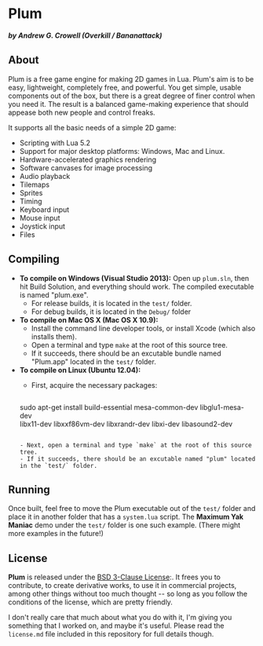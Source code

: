 Plum
====

***by Andrew G. Crowell (Overkill / Bananattack)***

About
-----

Plum is a free game engine for making 2D games in Lua.
Plum's aim is to be easy, lightweight, completely free, and powerful.
You get simple, usable components out of the box, but there is a great degree of finer control when you need it.
The result is a balanced game-making experience that should appease both new people and control freaks.

It supports all the basic needs of a simple 2D game:

* Scripting with Lua 5.2
* Support for major desktop platforms: Windows, Mac and Linux.
* Hardware-accelerated graphics rendering
* Software canvases for image processing
* Audio playback
* Tilemaps
* Sprites
* Timing
* Keyboard input
* Mouse input
* Joystick input
* Files

Compiling
---------

- **To compile on Windows (Visual Studio 2013):**
  Open up `plum.sln`, then hit Build Solution, and everything should work.
  The compiled executable is named "plum.exe".
  - For release builds, it is located in the `test/` folder.
  - For debug builds, it is located in the `Debug/` folder
- **To compile on Mac OS X (Mac OS X 10.9):**
  - Install the command line developer tools, or install Xcode (which also installs them).
  - Open a terminal and type `make` at the root of this source tree.
  - If it succeeds, there should be an excutable bundle named "Plum.app" located in the `test/` folder.
- **To compile on Linux (Ubuntu 12.04):**
  - First, acquire the necessary packages:

    ```
  sudo apt-get install build-essential mesa-common-dev libglu1-mesa-dev \
        libx11-dev libxxf86vm-dev libxrandr-dev libxi-dev libasound2-dev
    ```
  
  - Next, open a terminal and type `make` at the root of this source tree.
  - If it succeeds, there should be an excutable named "plum" located in the `test/` folder.

Running
-------

Once built, feel free to move the Plum executable out of the `test/` folder and place it in another folder that has a `system.lua` script. The **Maximum Yak Maniac** demo under the `test/` folder is one such example. (There might more examples in the future!)

License
-------

**Plum** is released under the [BSD 3-Clause License](http://opensource.org/licenses/BSD-3-Clause):.
It frees you to contribute, to create derivative works, to use it in commercial projects, among other things
without too much thought -- so long as you follow the conditions of the license, which are pretty friendly.

I don't really care that much about what you do with it, I'm giving you something that I worked on, and maybe it's useful.
Please read the `license.md` file included in this repository for full details though.
